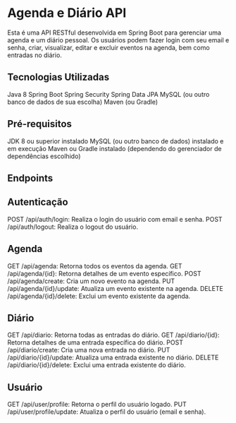 # Agenda e Diário API
Esta é uma API RESTful desenvolvida em Spring Boot para gerenciar uma agenda e um diário pessoal. Os usuários podem fazer login com seu email e senha, criar, visualizar, editar e excluir eventos na agenda, bem como entradas no diário.

## Tecnologias Utilizadas
Java 8
Spring Boot
Spring Security
Spring Data JPA
MySQL (ou outro banco de dados de sua escolha)
Maven (ou Gradle)

## Pré-requisitos
JDK 8 ou superior instalado
MySQL (ou outro banco de dados) instalado e em execução
Maven ou Gradle instalado (dependendo do gerenciador de dependências escolhido)

## Endpoints

## Autenticação
POST /api/auth/login: Realiza o login do usuário com email e senha.
POST /api/auth/logout: Realiza o logout do usuário.

## Agenda
GET /api/agenda: Retorna todos os eventos da agenda.
GET /api/agenda/{id}: Retorna detalhes de um evento específico.
POST /api/agenda/create: Cria um novo evento na agenda.
PUT /api/agenda/{id}/update: Atualiza um evento existente na agenda.
DELETE /api/agenda/{id}/delete: Exclui um evento existente da agenda.

## Diário
GET /api/diario: Retorna todas as entradas do diário.
GET /api/diario/{id}: Retorna detalhes de uma entrada específica do diário.
POST /api/diario/create: Cria uma nova entrada no diário.
PUT /api/diario/{id}/update: Atualiza uma entrada existente no diário.
DELETE /api/diario/{id}/delete: Exclui uma entrada existente do diário.

## Usuário
GET /api/user/profile: Retorna o perfil do usuário logado.
PUT /api/user/profile/update: Atualiza o perfil do usuário (email e senha).
